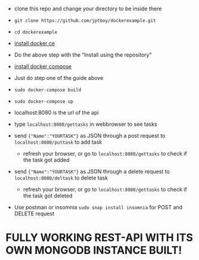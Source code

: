 - clone this repo and change your directory to be inside there
- `git clone https://github.com/jptboy/dockerexample.git`
- `cd dockerexample`
- [install docker ce](https://docs.docker.com/install/linux/docker-ce/ubuntu/#install-docker-ce-1)
- Do the above step with the "Install using the repository"
- [install docker compose](https://www.digitalocean.com/community/tutorials/how-to-install-docker-compose-on-ubuntu-16-04)
- Just do step one of the guide above

- `sudo docker-compose build`
- `sudo docker-compose up`
- localhost:8080 is the url of the api
- type `localhost:8080/gettasks` in webbrowser to see tasks
- send `{"Name":"YOURTASK"}` as JSON through a post request to `localhost:8080/puttask` to add task
    - refresh your browser, or go to `localhost:8080/gettasks` to check if the task got added
- send `{"Name":"YOURTASK"}` as JSON through a delete request to `localhost:8080/deltask` to delete task
    - refresh your browser, or go to `localhost:8080/gettasks` to check if the task got deleted

- Use postman or insomnia `sudo snap install insomnia` for POST and DELETE request 

# FULLY WORKING REST-API WITH ITS OWN MONGODB INSTANCE BUILT!
